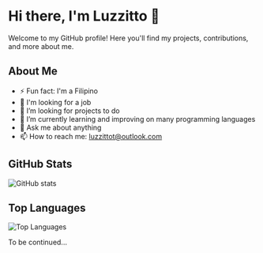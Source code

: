 # Hi there, I'm Luzzitto 👋

Welcome to my GitHub profile! Here you'll find my projects, contributions, and more about me.

## About Me

- ⚡ Fun fact: I'm a Filipino
- 🎯 I'm looking for a job 
- 👯 I’m looking for projects to do
- 🌱 I’m currently learning and improving on many programming languages
- 💬 Ask me about anything
- 📫 How to reach me: [luzzittot@outlook.com](mailto:luzzittot@outlook.com)

## GitHub Stats

![GitHub stats](https://github-readme-stats.vercel.app/api?username=Luzzitto&show=reviews,discussions_started,discussions_answered,prs_merged,prs_merged_percentage&show_icons=true&theme=dark)

## Top Languages

![Top Languages](https://github-readme-stats.vercel.app/api/top-langs/?username=Luzzitto&layout=compact&theme=dark)

To be continued...
